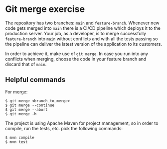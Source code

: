 # Git merge exercise

The repository has two branches: `main` and `feature-branch`. Whenever new code gets merged into
`main` there is a CI/CD pipeline which deploys it to the production server. Your job, as a developer,
is to merge successfully `feature-branch` into `main` without conflicts and with all the tests passing
so the pipeline can deliver the latest version of the application to its customers.

In order to achieve it, make use of `git merge`. In case you run into any conflicts when merging,
choose the code in your feature branch and discard that of `main`.

## Helpful commands

For merge:

```
$ git merge <branch_to_merge>
$ git merge --continue
$ git merge --abort
$ git merge -h
```

The project is using Apache Maven for project management, so in order to compile, run the tests,
etc. pick the following commands:

```
$ mvn compile
$ mvn test
```
